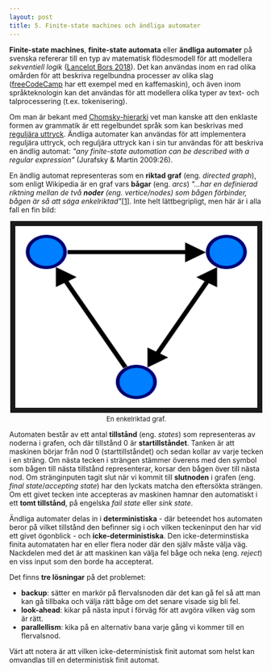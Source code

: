 ```yaml
---
layout: post
title: 5. Finite-state machines och ändliga automater
---
```


**Finite-state machines**, **finite-state automata** eller **ändliga automater** på svenska refererar till en typ av matematisk flödesmodell för att modellera *sekventiell logik* ([Lancelot Bors 2018](https://medium.com/@mlbors/what-is-a-finite-state-machine-6d8dec727e2c)). Det kan användas inom en rad olika omården för att beskriva regelbundna processer av olika slag ([freeCodeCamp](https://www.freecodecamp.org/news/finite-state-machines/) har ett exempel med en kaffemaskin), och även inom språkteknologin kan det användas för att modellera olika typer av text- och talprocessering (t.ex. tokenisering). 

Om man är bekant med [Chomsky-hierarki](https://datatjej.github.io/Generativ-grammatik-och-Chomsky-hierarki/) vet man kanske att den enklaste formen av grammatik är ett regelbundet språk som kan beskrivas med [reguljära uttryck](https://datatjej.github.io/Regulj%C3%A4ra-uttryck/). Ändliga automater kan användas för att implementera reguljära uttryck, och reguljära uttryck kan i sin tur användas för att beskriva en ändlig automat: *"any finite-state automation can be described with a regular expression"* (Jurafsky & Martin 2009:26). 

En ändlig automat representeras som en **riktad graf** (eng. *directed graph*), som enligt Wikipedia är en graf vars **bågar** (eng. *arcs*) *"...har en definierad riktning mellan de två **noder** (eng. *vertice*/*nodes*) som bågen förbinder, bågen är så att säga enkelriktad"*[[1]](https://sv.wikipedia.org/wiki/Riktad_graf). Inte helt lättbegripligt, men här är i alla fall en fin bild: 

<p align="center">
<img src="/images/directed.svg" alt="rigraf" width="480" height="360" border="10" /> <br>
<font size="2">En enkelriktad graf.</font></p>

Automaten består av ett antal **tillstånd** (eng. *states*) som representeras av noderna i grafen, och där tillstånd 0 är **startillståndet**. Tanken är att maskinen börjar från nod 0 (starttillståndet) och sedan kollar av varje tecken i en sträng. Om nästa tecken i strängen stämmer överens med den symbol som bågen till nästa tillstånd representerar, korsar den bågen över till nästa nod. Om stränginputen tagit slut när vi kommit till **slutnoden** i grafen (eng. *final state*/*accepting state*) har den lyckats matcha den eftersökta strängen. Om ett givet tecken inte accepteras av maskinen hamnar den automatiskt i ett **tomt tillstånd**, på engelska *fail state* eller *sink state*.

Ändliga automater delas in i **deterministiska** - där beteendet hos automaten beror på vilket tillstånd den befinner sig i och vilken teckeninput den har vid ett givet ögonblick - och **icke-deterministiska**. Den icke-determinstiska finita automataten har en eller flera noder där den själv måste välja väg. Nackdelen med det är att maskinen kan välja fel båge och neka (eng. *reject*) en viss input som den borde ha accepterat. 

Det finns **tre lösningar** på det problemet:
* **backup**: sätter en markör på flervalsnoden där det kan gå fel så att man kan gå tillbaka och välja rätt båge om det senare visade sig bli fel. 
* **look-ahead**: kikar på nästa input i förväg för att avgöra vilken väg som är rätt. 
* **parallellism**: kika på en alternativ bana varje gång vi kommer till en flervalsnod. 

Värt att notera är att vilken icke-deterministisk finit automat som helst kan omvandlas till en deterministisk finit automat.       